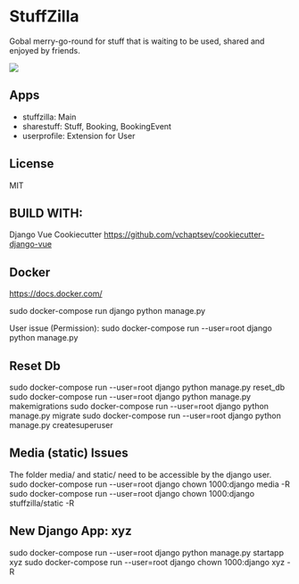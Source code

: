 StuffZilla
==========

Gobal merry-go-round for stuff that is waiting to be used, shared and enjoyed by friends.

  <a href="https://github.com/vchaptsev/cookiecutter-django-vue">
      <img src="https://img.shields.io/badge/built%20with-Cookiecutter%20Django%20Vue-blue.svg" />
  </a>

  ## Apps
  - stuffzilla: Main
  - sharestuff: Stuff, Booking, BookingEvent
  - userprofile: Extension for User

  ## License
  MIT

  ## BUILD WITH:
  Django Vue Cookiecutter
  https://github.com/vchaptsev/cookiecutter-django-vue  

  ## Docker
  https://docs.docker.com/

  sudo docker-compose run django python manage.py <command>

  User issue (Permission):
  sudo docker-compose run --user=root django python manage.py <command>

  ## Reset Db
  sudo docker-compose run --user=root django python manage.py reset_db
  sudo docker-compose run --user=root django python manage.py makemigrations
  sudo docker-compose run --user=root django python manage.py migrate
  sudo docker-compose run --user=root django python manage.py createsuperuser

  ## Media (static) Issues
  The folder media/ and static/ need to be accessible by the django user.
  sudo docker-compose run --user=root django chown 1000:django media -R
  sudo docker-compose run --user=root django chown 1000:django stuffzilla/static -R

  ## New Django App: xyz
  sudo docker-compose run --user=root django python manage.py startapp xyz
  sudo docker-compose run --user=root django chown 1000:django xyz -R
